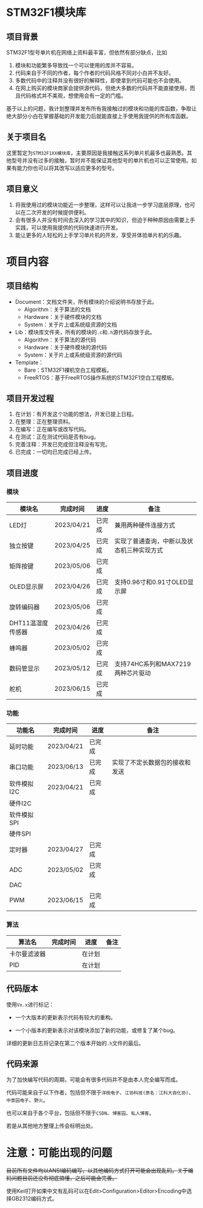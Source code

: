 # STM32F1模块库

## 项目背景

STM32F1型号单片机在网络上资料最丰富，但依然有部分缺点，比如

1. 模块和功能繁多导致找一个可以使用的库并不容易。
2. 代码来自于不同的作者，每个作者的代码风格不同对小白并不友好。
3. 多数代码中的注释并没有很好的解释性，即使拿到代码可能也不会使用。
4. 在网上购买的模块商家会提供源代码，但绝大多数的代码并不能直接使用，而且代码格式并不美观，想使用会有一定的门槛。

基于以上的问题，我计划整理并发布所有我接触过的模块和功能的库函数，争取让绝大部分小白在掌握基础的开发能力后就能直接上手使用我提供的所有库函数。



## 关于项目名

这里暂定为`STM32F1XX模块库`，主要原因是我接触这系列单片机最多也最熟悉。其他型号并没有过多的接触，暂时并不能保证其他型号的单片机也可以正常使用。如果有能力你也可以将其改写以适应更多的型号。



## 项目意义

1. 将我使用过的模块功能近一步整理，这样可以让我进一步学习底层原理，也可以在二次开发的时候提供便利。
2. 会有很多人并没有时间去深入的学习其中的知识，但迫于种种原因由需要上手实践，可以使用我提供的代码快速进行开发。
3. 能让更多的人轻松的上手学习单片机的开发，享受并体验单片机的乐趣。



# 项目内容

## 项目结构

- Document：文档文件夹，所有模块的介绍说明书存放于此。
  - Algorithm：关于算法的文档
  - Hardware：关于硬件模块的文档
  - System：关于片上或系统级资源的文档
- Lib：模块库文件夹，所有的模块的`.c`和`.h`源代码存放于此。
  - Algorithm：关于算法的源代码
  - Hardware：关于硬件模块的源代码
  - System：关于片上或系统级资源的源代码
- Template：
  - Bare：STM32F1裸机空白工程模板。
  - FreeRTOS：基于FreeRTOS操作系统的STM32F1空白工程模板。




## 项目开发过程

1. 在计划：有开发这个功能的想法，开发已提上日程。
2. 在整理：正在整理资料。
3. 在编写：正在编写或改写代码。
4. 在测试：正在测试代码是否有bug。
5. 完善注释：开发已完成但注释没有写完。
6. 已完成：一切均已完成已经上传。



## 项目进度

### 模块

| 模块名            | 完成时间   | 进度   | 备注                                       |
| ----------------- | ---------- | ------ | ------------------------------------------ |
| LED灯             | 2023/04/21 | 已完成 | 兼用两种硬件连接方式                       |
| 独立按键          | 2023/04/25 | 已完成 | 实现了普通查询，中断以及状态机三种实现方式 |
| 矩阵按键          | 2023/05/06 | 已完成 |                                            |
| OLED显示屏        | 2023/04/26 | 已完成 | 支持0.96寸和0.91寸OLED显示屏               |
| 旋转编码器        | 2023/05/06 | 已完成 |                                            |
| DHT11温湿度传感器 | 2023/04/26 | 已完成 |                                            |
| 蜂鸣器            | 2023/05/02 | 已完成 |                                            |
| 数码管显示        | 2023/05/12 | 已完成 | 支持74HC系列和MAX7219两种芯片驱动          |
| 舵机              | 2023/06/15 | 已完成 |                                            |



### 功能

| 功能名      | 完成时间   | 进度   | 备注                           |
| ----------- | ---------- | ------ | ------------------------------ |
| 延时功能    | 2023/04/21 | 已完成 |                                |
| 串口功能    | 2023/06/13 | 已完成 | 实现了不定长数据包的接收和发送 |
| 软件模拟I2C | 2023/04/21 | 已完成 |                                |
| 硬件I2C     |            |        |                                |
| 软件模拟SPI |            |        |                                |
| 硬件SPI     |            |        |                                |
| 定时器      | 2023/04/27 | 已完成 |                                |
| ADC         | 2023/05/02 | 已完成 |                                |
| DAC         |            |        |                                |
| PWM         | 2023/06/15 | 已完成 |                                |



### 算法

| 算法名       | 完成时间 | 进度   | 备注 |
| ------------ | -------- | ------ | ---- |
| 卡尔曼滤波器 |          | 在计划 |      |
| PID          |          | 在计划 |      |



## 代码版本

使用`Vx.x`进行标记：

- 一个大版本的更新表示代码有较大的重构。

- 一个小版本的更新表示对该模块添加了新的功能，或修复了某个bug。

详细的更新日志将记录在第二个版本开始的`.h`文件的最后。



## 代码来源

为了加快编写代码的周期，可能会有很多代码并不是由本人完全编写而成。

代码可能来自于以下作者，包括但不限于`洋桃电子`、`江协科技(原名：江科大自化协)`、`中景园电子`、`野火`。

也可以来自于各个平台，包括但不限于`CSDN`、`博客园`、`私人博客`。

若是从其他地方整理上传会标明出处。



# 注意：可能出现的问题

~~目前所有文件均以ANSI编码编写，以其他编码方式打开可能会出现乱码。关于编码问题目前还没有彻底搞懂，之后可能会完善。~~

使用Keil打开如果中文有乱码可以在Edit>Configuration>Editor>Encoding中选择GB2312编码方式。
